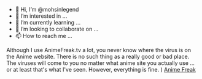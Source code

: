- 👋 Hi, I’m @mohsinlegend
- 👀 I’m interested in ...
- 🌱 I’m currently learning ...
- 💞️ I’m looking to collaborate on ...
- 📫 How to reach me ...

<!---
mohsinlegend/mohsinlegend is a ✨ special ✨ repository because its `README.md` (this file) appears on your GitHub profile.
You can click the Preview link to take a look at your changes.
--->
Although I use AnimeFreak.tv a lot, you never know where the virus is on the Anime website. There is no such thing as a really good or bad place. The viruses will come to you no matter what anime site you actually use ... or at least that's what I've seen. However, everything is fine. )
<a href="https://howtodiscuss.com/t/animefreak-tv/75014">Anime Freak</a>
